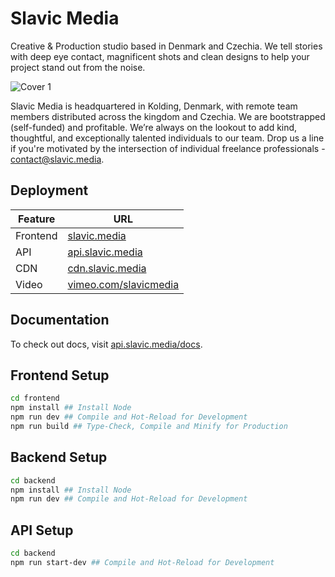# Slavic Media

Creative & Production studio based in Denmark and Czechia. We tell stories with deep eye contact, magnificent shots and clean designs to help your project stand out from the noise.

![Cover 1](https://github.com/user-attachments/assets/6155e6c6-2793-4161-af29-bc6317d47e4b)

Slavic Media is headquartered in Kolding, Denmark, with remote team members distributed across the kingdom and Czechia. We are bootstrapped (self-funded) and profitable.
We’re always on the lookout to add kind, thoughtful, and exceptionally talented individuals to our team. Drop us a line if you're motivated by the intersection of individual freelance professionals - [contact@slavic.media](mailto:contact@slavic.media).

## Deployment

| Feature  | URL                                                                  |
| -------- | -------------------------------------------------------------------- |
| Frontend | [slavic.media](https://slavic.media)                                 |
| API      | [api.slavic.media](https://api.slavic.media/docs)                    |
| CDN      | [cdn.slavic.media](https://cdn.slavic.media/images/thumbnail/public) |
| Video    | [vimeo.com/slavicmedia](https://vimeo.com/slavicmedia)               |

## Documentation

To check out docs, visit [api.slavic.media/docs](https://api.slavic.media/docs/).

## Frontend Setup
```sh
cd frontend
npm install ## Install Node
npm run dev ## Compile and Hot-Reload for Development
npm run build ## Type-Check, Compile and Minify for Production
```

## Backend Setup
```sh
cd backend
npm install ## Install Node
npm run dev ## Compile and Hot-Reload for Development
```

## API Setup
```sh
cd backend
npm run start-dev ## Compile and Hot-Reload for Development
```

